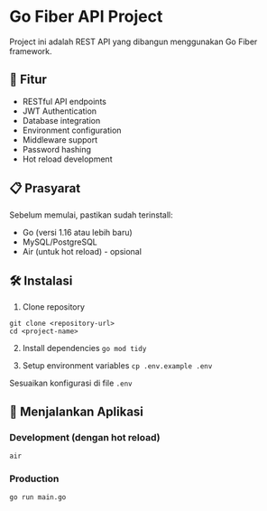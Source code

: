 # Go Fiber API Project

Project ini adalah REST API yang dibangun menggunakan Go Fiber framework.

## 🚀 Fitur

- RESTful API endpoints
- JWT Authentication
- Database integration
- Environment configuration
- Middleware support
- Password hashing
- Hot reload development

## 📋 Prasyarat

Sebelum memulai, pastikan sudah terinstall:

- Go (versi 1.16 atau lebih baru)
- MySQL/PostgreSQL
- Air (untuk hot reload) - opsional

## 🛠️ Instalasi

1. Clone repository

```
git clone <repository-url>
cd <project-name>
```

2. Install dependencies
   `go mod tidy`

3. Setup environment variables
   `cp .env.example .env`

Sesuaikan konfigurasi di file `.env`

## 🚀 Menjalankan Aplikasi

### Development (dengan hot reload)

```
air
```

### Production

```
go run main.go
```
